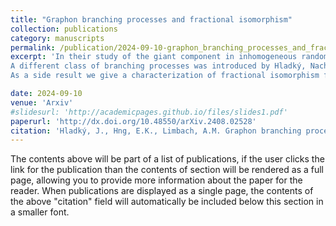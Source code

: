 ```yaml
---
title: "Graphon branching processes and fractional isomorphism"
collection: publications
category: manuscripts
permalink: /publication/2024-09-10-graphon_branching_processes_and_fractional_isomorphism
excerpt: 'In their study of the giant component in inhomogeneous random graphs, Bollobás, Janson, and Riordan introduced a class of branching processes parametrized by a possibly unbounded graphon. We prove that two such branching processes have the same distribution if and only if the corresponding graphons are fractionally isomorphic, a notion introduced by Grebík and Rocha.
A different class of branching processes was introduced by Hladký, Nachmias, and Tran in relation to uniform spanning trees in finite graphs approximating a given connected graphon. We prove that two such branching processes have the same distribution if and only if the corresponding graphons are fractionally isomorphic up to scalar multiple. Combined with a recent result of Archer and Shalev, this implies that if uniform spanning trees of two dense graphs have a similar local structure, they have a similar scaling limit.
As a side result we give a characterization of fractional isomorphism for graphs as well as graphons in terms of their connected components.'

date: 2024-09-10
venue: 'Arxiv'
#slidesurl: 'http://academicpages.github.io/files/slides1.pdf'
paperurl: 'http://dx.doi.org/10.48550/arXiv.2408.02528'
citation: 'Hladký, J., Hng, E.K., Limbach, A.M. Graphon branching processes and frational isomorphism. http://dx.doi.org/10.48550/arXiv.2408.02528'
---
```


The contents above will be part of a list of publications, if the user clicks the link for the publication than the contents of section will be rendered as a full page, allowing you to provide more information about the paper for the reader. When publications are displayed as a single page, the contents of the above "citation" field will automatically be included below this section in a smaller font.